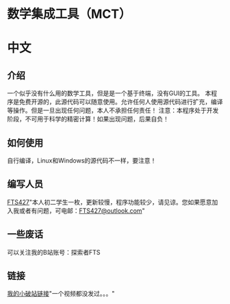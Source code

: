 数学集成工具（MCT）
===

# 中文
## 介绍
一个似乎没有什么用的数学工具，但是是一个基于终端，没有GUI的工具。
本程序是免费开源的，此源代码可以随意使用。允许任何人使用源代码进行扩充，编译等操作。但是一旦出现任何问题，本人不承担任何责任！
注意：本程序处于开发阶段，不可用于科学的精密计算！如果出现问题，后果自负！
## 如何使用
自行编译，Linux和Windows的源代码不一样，要注意！
## 编写人员
[FTS427](https://github/FTS427)"本人初二学生一枚，更新较慢，程序功能较少，请见谅。您如果愿意加入我或者有问题，可电邮：FTS427@outlook.com"
## 一些废话

可以关注我的B站账号：探索者FTS

## 链接

[我的小破站链接](https://space.bilibili.com/1978537245?spm_id_from=333.1007.0.0)"一个视频都没发过。。。"
